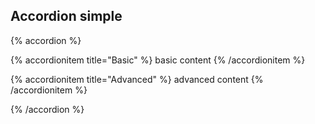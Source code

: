 ## Accordion simple

{% accordion %}

{% accordionitem title="Basic" %}
basic content
{% /accordionitem %}

{% accordionitem title="Advanced" %}
advanced content
{% /accordionitem %}

{% /accordion %}
